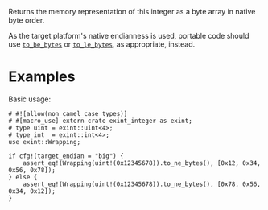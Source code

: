 Returns the memory representation of this integer as a byte array in native byte order.

As the target platform's native endianness is used, portable code should use
[`to_be_bytes`] or [`to_le_bytes`], as appropriate, instead.

[`to_be_bytes`]: Self::to_be_bytes
[`to_le_bytes`]: Self::to_le_bytes

# Examples

Basic usage:

```
# #![allow(non_camel_case_types)]
# #[macro_use] extern crate exint_integer as exint;
# type uint = exint::uint<4>;
# type int  = exint::int<4>;
use exint::Wrapping;

if cfg!(target_endian = "big") {
    assert_eq!(Wrapping(uint!(0x12345678)).to_ne_bytes(), [0x12, 0x34, 0x56, 0x78]);
} else {
    assert_eq!(Wrapping(uint!(0x12345678)).to_ne_bytes(), [0x78, 0x56, 0x34, 0x12]);
}
```
